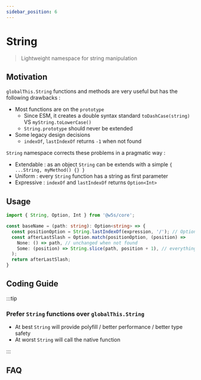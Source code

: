 ```yaml
---
sidebar_position: 6
---
```


# String

> Lightweight namespace for string manipulation

## Motivation

`globalThis.String` functions and methods are very useful but has the following drawbacks :

- Most functions are on the `prototype`
  - Since ESM, it creates a double syntax standard `toDashCase(string)` VS `myString.toLowerCase()`
  - `String.prototype` should never be extended
- Some legacy design decisions
  - `indexOf`, `lastIndexOf` returns `-1` when not found

`String` namespace corrects these problems in a pragmatic way :

- Extendable : as an object `String` can be extends with a simple `{ ...String, myMethod() {} }`
- Uniform : every `String` function has a string as first parameter
- Expressive : `indexOf` and `lastIndexOf` returns `Option<Int>`

## Usage

```ts
import { String, Option, Int } from '@w5s/core';

const baseName = (path: string): Option<string> => {
  const positionOption = String.lastIndexOf(expression, '/'); // Option<Int>;
  const afterLastSlash = Option.match(positionOption, (position) => 
    None: () => path, // unchanged when not found
    Some: (position) => String.slice(path, position + 1), // everything after the last slash
  );
  return afterLastSlash;
}
```

## Coding Guide

:::tip

### Prefer `String` functions over `globalThis.String`

- At best `String` will provide polyfill / better performance / better type safety
- At worst `String` will call the native function

:::

## FAQ
